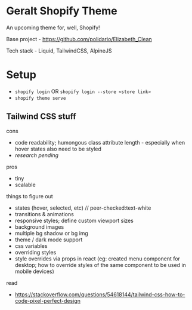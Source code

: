 # Geralt Shopify Theme

An upcoming theme for, well, Shopify!

Base project - https://github.com/polidario/Elizabeth_Clean

Tech stack - Liquid, TailwindCSS, AlpineJS


# Setup

* `shopify login` OR `shopify login --store <store link>`
* `shopify theme serve`


## Tailwind CSS stuff

cons
* code readability; humongous class attribute length - especially when hover states also need to be styled
* *research pending*

pros
* tiny
* scalable

things to figure out
* states (hover, selected, etc) // peer-checked:text-white
* transitions & animations
* responsive styles; define custom viewport sizes
* background images
* multiple bg shadow or bg img
* theme / dark mode support
* css variables
* overriding styles
* style overrides via props in react (eg: created menu component for desktop; how to override styles of the same component to be used in mobile devices)

read
* https://stackoverflow.com/questions/54618144/tailwind-css-how-to-code-pixel-perfect-design
